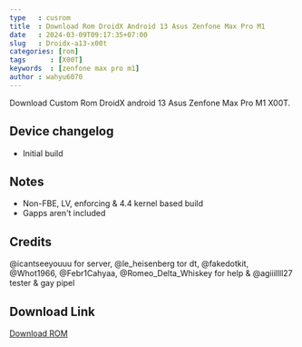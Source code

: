```yaml
---
type   : cusrom
title  : Download Rom DroidX Android 13 Asus Zenfone Max Pro M1
date   : 2024-03-09T09:17:35+07:00
slug   : Droidx-a13-x00t
categories: [rom]
tags      : [X00T]
keywords  : [zenfone max pro m1]
author : wahyu6070
---
```


Download Custom Rom DroidX android 13 Asus Zenfone Max Pro M1 X00T.

## Device changelog
- Initial build 

## Notes
- Non-FBE, LV, enforcing & 4.4 kernel based build
- Gapps aren't included

## Credits
@icantseeyouuu for server, @le_heisenberg tor dt, @fakedotkit, @Whot1966, @Febr1Cahyaa, @Romeo_Delta_Whiskey for help & @agiiillll27 tester & gay pipel


## Download Link
[Download ROM](https://tutwuri.id/jjzwkFxW)
